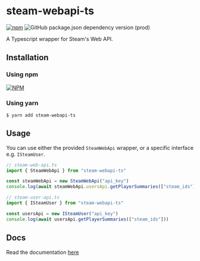 # steam-webapi-ts
[![npm](https://img.shields.io/npm/v/steam-webapi-ts)](https://npmjs.com/package/steam-webapi-ts)
![GitHub package.json dependency version (prod)](https://img.shields.io/github/package-json/dependency-version/j4ckofalltrades/steam-webapi-ts/typescript)

A Typescript wrapper for Steam's Web API.

## Installation

### Using npm

[![NPM](https://nodei.co/npm/steam-webapi-ts.png)](https://npmjs.com/package/steam-webapi-ts/)

### Using yarn

`$ yarn add steam-webapi-ts`

## Usage

You can use either the provided `SteamWebApi` wrapper, or a specific interface e.g. `ISteamUser`. 

```typescript
// steam-web-api.ts
import { SteamWebApi } from "steam-webapi-ts"

const steamWebApi = new SteamWebApi("api_key")
console.log(await steamWebApi.usersApi.getPlayerSummaries(["steam_ids"]))

// steam-user-api.ts
import { ISteamUser } from "steam-webapi-ts"

const usersApi = new ISteamUser("api_key")
console.log(await usersApi.getPlayerSummaries(["steam_ids"]))
```

## Docs

Read the documentation [here](https://j4ckofalltrades.github.io/steam-webapi-ts/)
